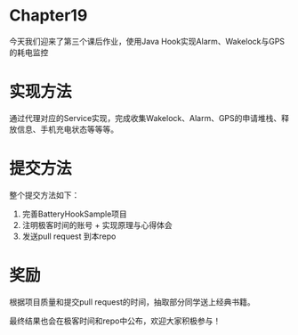 # Chapter19
今天我们迎来了第三个课后作业，使用Java Hook实现Alarm、Wakelock与GPS的耗电监控

实现方法
====
通过代理对应的Service实现，完成收集Wakelock、Alarm、GPS的申请堆栈、释放信息、手机充电状态等等等。


提交方法
====
整个提交方法如下：

1. 完善BatteryHookSample项目
2. 注明极客时间的账号 + 实现原理与心得体会
3. 发送pull request 到本repo

奖励
===
根据项目质量和提交pull request的时间，抽取部分同学送上经典书籍。

最终结果也会在极客时间和repo中公布，欢迎大家积极参与！